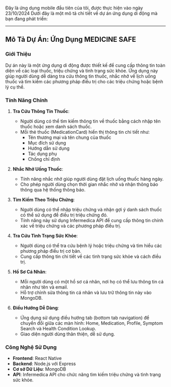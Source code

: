Đây là ứng dụng mobile đầu tiên của tôi, được thực hiện vào ngày 23/10/2024
Dưới đây là một mô tả chi tiết về dự án ứng dụng di động mà bạn đang phát triển:

---

## Mô Tả Dự Án: Ứng Dụng MEDICINE SAFE

### Giới Thiệu

Dự án này là một ứng dụng di động được thiết kế để cung cấp thông tin toàn diện về các loại thuốc, triệu chứng và tình trạng sức khỏe. Ứng dụng này giúp người dùng dễ dàng tra cứu thông tin thuốc, nhắc nhở về lịch uống thuốc và tìm kiếm các phương pháp điều trị cho các triệu chứng hoặc bệnh lý cụ thể.

### Tính Năng Chính

1. **Tra Cứu Thông Tin Thuốc**:
   - Người dùng có thể tìm kiếm thông tin về thuốc bằng cách nhập tên thuốc hoặc xem danh sách thuốc.
   - Mỗi thẻ thuốc (MedicationCard) hiển thị thông tin chi tiết như:
     - Tên thương mại và tên chung của thuốc
     - Mục đích sử dụng
     - Hướng dẫn sử dụng
     - Tác dụng phụ
     - Chống chỉ định

2. **Nhắc Nhở Uống Thuốc**:
   - Tính năng nhắc nhở giúp người dùng đặt lịch uống thuốc hàng ngày.
   - Cho phép người dùng chọn thời gian nhắc nhở và nhận thông báo thông qua hệ thống thông báo.

3. **Tìm Kiếm Theo Triệu Chứng**:
   - Người dùng có thể nhập triệu chứng và nhận gợi ý danh sách thuốc có thể sử dụng để điều trị triệu chứng đó.
   - Tính năng này sử dụng Infermedica API để cung cấp thông tin chính xác về triệu chứng và các phương pháp điều trị.

4. **Tra Cứu Tình Trạng Sức Khỏe**:
   - Người dùng có thể tra cứu bệnh lý hoặc triệu chứng và tìm hiểu các phương pháp điều trị cơ bản.
   - Cung cấp thông tin chi tiết về các tình trạng sức khỏe và cách điều trị.

5. **Hồ Sơ Cá Nhân**:
   - Mỗi người dùng có một hồ sơ cá nhân, nơi họ có thể lưu thông tin cá nhân như tên và email.
   - Hỗ trợ chỉnh sửa thông tin cá nhân và lưu trữ thông tin này vào MongoDB.

6. **Điều Hướng Dễ Dàng**:
   - Ứng dụng sử dụng điều hướng tab (bottom tab navigation) để chuyển đổi giữa các màn hình: Home, Medication, Profile, Symptom Search và Health Condition Lookup.
   - Giao diện người dùng thân thiện, dễ sử dụng.

### Công Nghệ Sử Dụng

- **Frontend**: React Native
- **Backend**: Node.js với Express
- **Cơ sở Dữ Liệu**: MongoDB
- **API**: Infermedica API cho chức năng tìm kiếm triệu chứng và tình trạng sức khỏe.


